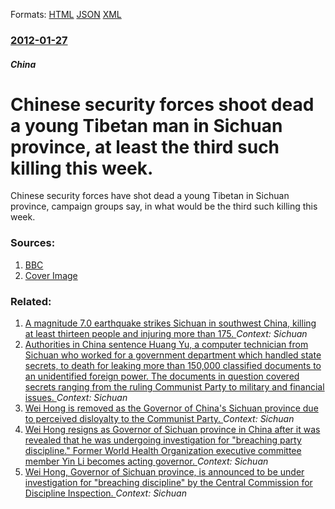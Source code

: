
Formats: [HTML](/news/2012/01/27/chinese-security-forces-shoot-dead-a-young-tibetan-man-in-sichuan-province-at-least-the-third-such-killing-this-week.html)  [JSON](/news/2012/01/27/chinese-security-forces-shoot-dead-a-young-tibetan-man-in-sichuan-province-at-least-the-third-such-killing-this-week.json)  [XML](/news/2012/01/27/chinese-security-forces-shoot-dead-a-young-tibetan-man-in-sichuan-province-at-least-the-third-such-killing-this-week.xml)  

### [2012-01-27](/news/2012/01/27/index.md)

##### China
# Chinese security forces shoot dead a young Tibetan man in Sichuan province, at least the third such killing this week. 

Chinese security forces have shot dead a young Tibetan in Sichuan province, campaign groups say, in what would be the third such killing this week.


### Sources:

1. [BBC](http://www.bbc.co.uk/news/world-asia-china-16764849)
1. [Cover Image](http://ichef-1.bbci.co.uk/news/1024/media/images/58142000/jpg/_58142719_013832022-1.jpg)

### Related:

1. [A magnitude 7.0 earthquake strikes Sichuan in southwest China, killing at least thirteen people and injuring more than 175. ](/news/2017/08/8/a-magnitude-7-0-earthquake-strikes-sichuan-in-southwest-china-killing-at-least-thirteen-people-and-injuring-more-than-175.md) _Context: Sichuan_
2. [Authorities in China sentence Huang Yu, a computer technician from Sichuan who worked for a government department which handled state secrets, to death for leaking more than 150,000 classified documents to an unidentified foreign power. The documents in question covered secrets ranging from the ruling Communist Party to military and financial issues. ](/news/2016/04/19/authorities-in-china-sentence-huang-yu-a-computer-technician-from-sichuan-who-worked-for-a-government-department-which-handled-state-secret.md) _Context: Sichuan_
3. [Wei Hong is removed as the Governor of China's Sichuan province due to perceived disloyalty to the Communist Party. ](/news/2016/02/5/wei-hong-is-removed-as-the-governor-of-china-s-sichuan-province-due-to-perceived-disloyalty-to-the-communist-party.md) _Context: Sichuan_
4. [Wei Hong resigns as Governor of Sichuan province in China after it was revealed that he was undergoing investigation for "breaching party discipline." Former World Health Organization executive committee member Yin Li becomes acting governor. ](/news/2016/01/22/wei-hong-resigns-as-governor-of-sichuan-province-in-china-after-it-was-revealed-that-he-was-undergoing-investigation-for-breaching-party-di.md) _Context: Sichuan_
5. [Wei Hong, Governor of Sichuan province, is announced to be under investigation for "breaching discipline" by the Central Commission for Discipline Inspection. ](/news/2016/01/15/wei-hong-governor-of-sichuan-province-is-announced-to-be-under-investigation-for-breaching-discipline-by-the-central-commission-for-disc.md) _Context: Sichuan_
